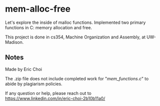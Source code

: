 # mem-alloc-free

Let's explore the inside of malloc functions. Implemented two primary functions in C: memory allocation and free.

This project is done in cs354, Machine Organization and Assembly, at UW-Madison.

## Notes
Made by Eric Choi

The .zip file does not include completed work for "*mem_functions.c*" to abide by plagiarism policies.

If any question or help, please reach out to https://www.linkedin.com/in/eric-choi-2b10b11a0/
